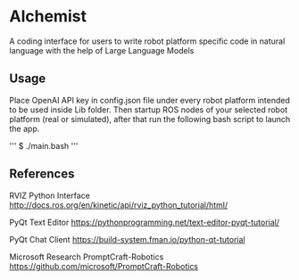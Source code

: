 # Alchemist
A coding interface for users to write robot platform specific code in natural language with the help of Large Language Models

## Usage
Place OpenAI API key in config.json file under every robot platform intended to be used inside Lib folder. Then startup ROS nodes of your selected robot platform (real or simulated), after that run the following bash script to launch the app.

'''
$ ./main.bash
'''

## References

RVIZ Python Interface
http://docs.ros.org/en/kinetic/api/rviz_python_tutorial/html/

PyQt Text Editor
https://pythonprogramming.net/text-editor-pyqt-tutorial/

PyQt Chat Client
https://build-system.fman.io/python-qt-tutorial

Microsoft Research PromptCraft-Robotics
https://github.com/microsoft/PromptCraft-Robotics
